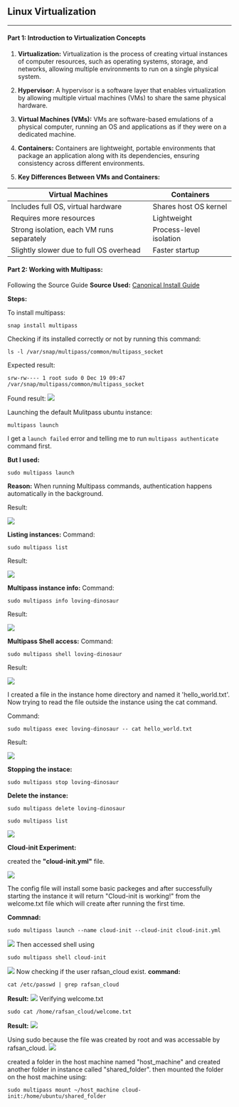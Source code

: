 ## Linux Virtualization
---
#### Part 1: Introduction to Virtualization Concepts

1. __Virtualization:__ Virtualization is the process of creating virtual instances of computer resources, such as operating systems, storage, and networks, allowing multiple environments to run on a single physical system.

2. __Hypervisor:__ A hypervisor is a software layer that enables virtualization by allowing multiple virtual machines (VMs) to share the same physical hardware.

3. __Virtual Machines (VMs):__ VMs are software-based emulations of a physical computer, running an OS and applications as if they were on a dedicated machine.

4. __Containers:__ Containers are lightweight, portable environments that package an application along with its dependencies, ensuring consistency across different environments.

5. __Key Differences Between VMs and Containers:__

| Virtual Machines  | Containers |
|---------------------|------------|
| Includes full OS, virtual hardware | Shares host OS kernel |
| Requires more resources | Lightweight |
| Strong isolation, each VM runs separately | Process-level isolation |
|  Slightly slower due to full OS overhead | Faster startup  |

#### Part 2: Working with Multipass:
Following the Source Guide
__Source Used:__ [Canonical Install Guide](https://canonical.com/multipass/docs/install-multipass)

__Steps:__

To install multipass:

```
snap install multipass
```
Checking if its installed correctly or not by running this command:
```
ls -l /var/snap/multipass/common/multipass_socket
```
Expected result:
```
srw-rw---- 1 root sudo 0 Dec 19 09:47 /var/snap/multipass/common/multipass_socket
```
Found result:
![](img/1.png)

Launching the default Mulitpass ubuntu instance:
```
multipass launch
```
I get a `launch failed` error and telling me to run `multipass authenticate` command first.

__But I used:__
```
sudo multipass launch
```
__Reason:__ When running Multipass commands, authentication happens automatically in the background.

Result:

![](img/2.png)

__Listing instances:__
Command: 
```
sudo multipass list
```
Result:

![](img/3.png)

__Multipass instance info:__
Command:
```
sudo multipass info loving-dinosaur
```
Result:

![](img/4.png)

__Multipass Shell access:__
Command:
```
sudo multipass shell loving-dinosaur
```
Result:

![](img/5.png)

I created a file in the instance home directory and named it 'hello_world.txt'.
Now trying to read the file outside the instance using the cat command.

Command:
```
sudo multipass exec loving-dinosaur -- cat hello_world.txt
```
Result:

![](img/6.png)

__Stopping the instace:__

```
sudo multipass stop loving-dinosaur
```

__Delete the instance:__

```
sudo multipass delete loving-dinosaur
```

```
sudo multipass list
```

![](img/7.png)


__Cloud-init Experiment:__

created the **"cloud-init.yml"** file.

![](img/8.png)

The config file will install some basic packeges and after successfully starting the instance it will return "Cloud-init is working!" from the welcome.txt file which will create after running the first time.

__Commnad:__

```
sudo multipass launch --name cloud-init --cloud-init cloud-init.yml
```
![](img/9.png)
Then accessed shell using

```
sudo multipass shell cloud-init
```
![](img/10.png)
Now checking if the user rafsan_cloud exist.
__command:__

```
cat /etc/passwd | grep rafsan_cloud
```
__Result:__
![](img/8.1.png)
Verifying welcome.txt
```
sudo cat /home/rafsan_cloud/welcome.txt
```
__Result:__
![](img/8.2.png)

Using sudo because the file was created by root and was accessable by rafsan_cloud.
![](img/8.3.png)

created a folder in the host machine named "host_machine" and created another folder in instance called "shared_folder". then mounted the folder on the host machine using:

```
sudo multipass mount ~/host_machine cloud-init:/home/ubuntu/shared_folder
```
